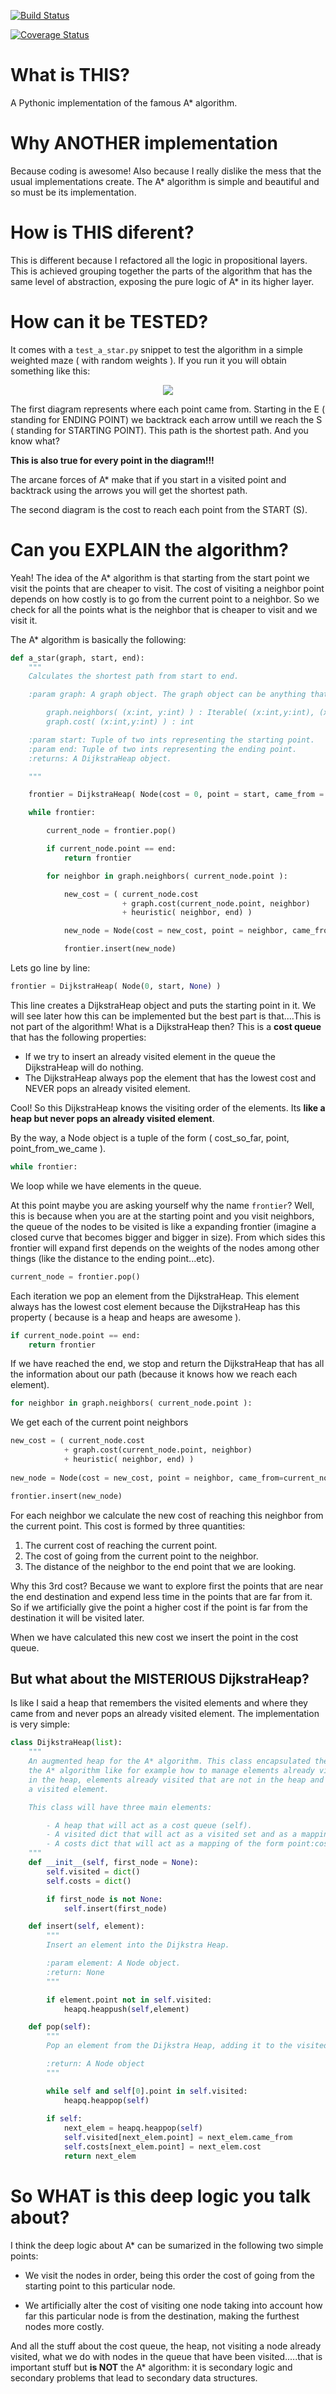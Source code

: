 

[![Build Status](https://travis-ci.org/pablogsal/a_star_algorithm.svg?branch=master)](https://travis-ci.org/pablogsal/a_star_algorithm)

[![Coverage Status](https://coveralls.io/repos/pablogsal/a_star/badge.svg?branch=master&service=github)](https://coveralls.io/github/pablogsal/a_star?branch=master)

# What is THIS?

A Pythonic implementation of the famous A* algorithm.

# Why ANOTHER implementation

Because coding is awesome! Also because I really dislike the mess that the usual implementations create. The A* algorithm is simple and beautiful and so must be its implementation.

# How is THIS diferent?

This is different because I refactored all the logic in propositional layers. This is achieved grouping together the parts of the algorithm that has the same level of abstraction, exposing the pure logic of A* in its higher layer.

# How can it be TESTED?

It comes with a `test_a_star.py` snippet to test the algorithm in a simple weighted maze ( with random weights ). If you run it you will obtain something like this:

<p align="center">
<img src="./doc/sample.png">
</p>

The first diagram represents where each point came from. Starting in the E ( standing for ENDING POINT) we backtrack each arrow untill we reach the S ( standing for STARTING POINT). This path is the shortest path. And you know what? 

**This is also true for every point in the diagram!!!**

The arcane forces of A* make that if you start in a visited point and backtrack using the arrows you will get the shortest path.

The second diagram is the cost to reach each point from the START (S).

# Can you EXPLAIN the algorithm?

Yeah! The idea of the A* algorithm is that starting from the start point we visit the points that are cheaper to visit. The cost of visiting a neighbor point depends on how costly is to go from the current point to a neighbor. So we check for all the points what is the neighbor that is cheaper to visit and we visit it.

The A* algorithm is basically the following:

```python
def a_star(graph, start, end):
    """
    Calculates the shortest path from start to end.

    :param graph: A graph object. The graph object can be anything that implements the following methods:

        graph.neighbors( (x:int, y:int) ) : Iterable( (x:int,y:int), (x:int,y:int), ...)
        graph.cost( (x:int,y:int) ) : int

    :param start: Tuple of two ints representing the starting point.
    :param end: Tuple of two ints representing the ending point.
    :returns: A DijkstraHeap object.

    """

    frontier = DijkstraHeap( Node(cost = 0, point = start, came_from = None) )

    while frontier:

        current_node = frontier.pop()

        if current_node.point == end:
            return frontier

        for neighbor in graph.neighbors( current_node.point ):

            new_cost = ( current_node.cost
                         + graph.cost(current_node.point, neighbor)
                         + heuristic( neighbor, end) )

            new_node = Node(cost = new_cost, point = neighbor, came_from=current_node.point)

            frontier.insert(new_node)

```

Lets go line by line:

```python
frontier = DijkstraHeap( Node(0, start, None) )
```

This line creates a DijkstraHeap object and puts the starting point in it. We will see later how this can be implemented but the best part is that....This is not part of the algorithm! What is a DijkstraHeap then? This is a **cost queue** that has the following properties:

* If we try to insert an already visited element in the queue the DijkstraHeap will do nothing.
* The DijkstraHeap always pop the element that has the lowest cost and NEVER pops an already visited element.

Cool! So this DijkstraHeap knows the visiting order of the elements. Its **like a heap but never pops an already visited element**.

By the way, a Node object is a tuple of the form ( cost_so_far, point, point_from_we_came ).

```python
while frontier:
```

We loop while we have elements in the queue.


At this point maybe you are asking yourself why the name `frontier`? Well, this is because when you are at the starting point and you visit neighbors, the queue of the nodes to be visited is like a expanding frontier (imagine a closed curve that becomes bigger and bigger in size). From which sides this frontier will expand first depends on the weights of the nodes among other things (like the distance to the ending point...etc).

```python
current_node = frontier.pop()
```

Each iteration we pop an element from the DijkstraHeap. This element always has the lowest cost element because the DijkstraHeap has this property ( because is a heap and heaps are awesome ).

```python
if current_node.point == end:
    return frontier
```

If we have reached the end, we stop and return the DijkstraHeap that has all the information about our path (because it knows how we reach each element).

```python
for neighbor in graph.neighbors( current_node.point ):
```

We get each of the current point neighbors

```python
new_cost = ( current_node.cost
            + graph.cost(current_node.point, neighbor)
            + heuristic( neighbor, end) )
             
new_node = Node(cost = new_cost, point = neighbor, came_from=current_node.point)

frontier.insert(new_node)

```

For each neighbor we calculate the new cost of reaching this neighbor from the current point. This cost is formed by three quantities:

1. The current cost of reaching the current point.
2. The cost of going from the current point to the neighbor.
3. The distance of the neighbor to the end point that we are looking.

Why this 3rd cost? Because we want to explore first the points that are near the end destination and expend less time in the points that are far from it. So if we artificially give the point a higher cost if the point is far from the destination it will be visited later.

When we have calculated this new cost we insert the point in the cost queue.

## But what about the MISTERIOUS DijkstraHeap?

Is like I said a heap that remembers the visited elements and where they came from and never pops an already visited element. The implementation is very simple:

```python
class DijkstraHeap(list):
    """
    An augmented heap for the A* algorithm. This class encapsulated the residual logic of
    the A* algorithm like for example how to manage elements already visited that remain
    in the heap, elements already visited that are not in the heap and from where we came to
    a visited element.

    This class will have three main elements:

        - A heap that will act as a cost queue (self).
        - A visited dict that will act as a visited set and as a mapping of the form  point:came_from
        - A costs dict that will act as a mapping of the form point:cost_so_far
    """
    def __init__(self, first_node = None):
        self.visited = dict()
        self.costs = dict()

        if first_node is not None:
            self.insert(first_node)

    def insert(self, element):
        """
        Insert an element into the Dijkstra Heap.

        :param element: A Node object.
        :return: None
        """

        if element.point not in self.visited:
            heapq.heappush(self,element)

    def pop(self):
        """
        Pop an element from the Dijkstra Heap, adding it to the visited and cost dicts.

        :return: A Node object
        """

        while self and self[0].point in self.visited:
            heapq.heappop(self)
        
        if self:
            next_elem = heapq.heappop(self)
            self.visited[next_elem.point] = next_elem.came_from
            self.costs[next_elem.point] = next_elem.cost
            return next_elem
```

# So WHAT is this deep logic you talk about?

I think the deep logic about A* can be sumarized in the following two simple points:

* We visit the nodes in order, being this order the cost of going from the starting point to this particular node.

* We artificially alter the cost of visiting one node taking into account how far this particular node is from the destination, making the furthest nodes more costly.

And all the stuff about the cost queue, the heap, not visiting a node already visited, what we do with nodes in the queue that have been visited.....that is important stuff but **is NOT** the A* algorithm: it is secondary logic and secondary problems that lead to secondary data structures.
